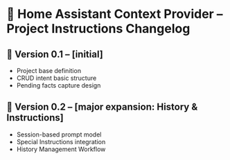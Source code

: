 # 🧠 Home Assistant Context Provider – Project Instructions Changelog

## 📌 Version 0.1 – [initial]
- Project base definition
- CRUD intent basic structure
- Pending facts capture design

## 📌 Version 0.2 – [major expansion: History & Instructions]
- Session-based prompt model
- Special Instructions integration
- History Management Workflow